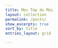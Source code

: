 ```yaml
---
title: Mes Top du Moi
layout: collection
permalink: /posts/
show_excerpts: true
sort_by: title
entries_layout: grid

---
```

